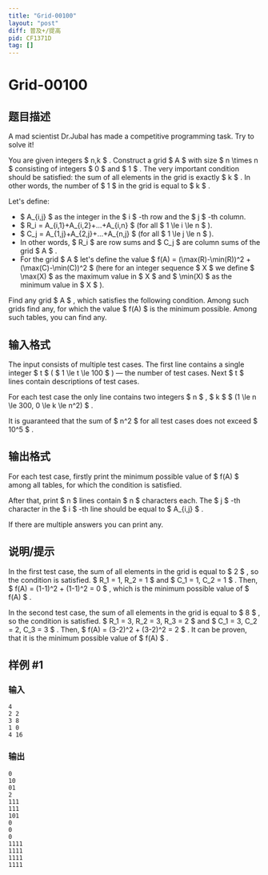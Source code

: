 ```yaml
---
title: "Grid-00100"
layout: "post"
diff: 普及+/提高
pid: CF1371D
tag: []
---
```


# Grid-00100

## 题目描述

A mad scientist Dr.Jubal has made a competitive programming task. Try to solve it!

You are given integers $ n,k $ . Construct a grid $ A $ with size $ n \times n $ consisting of integers $ 0 $ and $ 1 $ . The very important condition should be satisfied: the sum of all elements in the grid is exactly $ k $ . In other words, the number of $ 1 $ in the grid is equal to $ k $ .

Let's define:

- $ A_{i,j} $ as the integer in the $ i $ -th row and the $ j $ -th column.
- $ R_i = A_{i,1}+A_{i,2}+...+A_{i,n} $ (for all $ 1 \le i         \le n $ ).
- $ C_j = A_{1,j}+A_{2,j}+...+A_{n,j} $ (for all $ 1 \le j         \le n $ ).
- In other words, $ R_i $ are row sums and $ C_j $ are column sums of the grid $ A $ .
- For the grid $ A $ let's define the value $ f(A) =         (\max(R)-\min(R))^2 + (\max(C)-\min(C))^2 $ (here for an integer sequence $ X $ we define $ \max(X) $ as the maximum value in $ X $ and $ \min(X) $ as the minimum value in $ X $ ).

Find any grid $ A $ , which satisfies the following condition. Among such grids find any, for which the value $ f(A) $ is the minimum possible. Among such tables, you can find any.

## 输入格式

The input consists of multiple test cases. The first line contains a single integer $ t $ ( $ 1 \le t \le 100 $ ) — the number of test cases. Next $ t $ lines contain descriptions of test cases.

For each test case the only line contains two integers $ n $ , $ k $ $ (1 \le n \le 300, 0 \le k \le n^2) $ .

It is guaranteed that the sum of $ n^2 $ for all test cases does not exceed $ 10^5 $ .

## 输出格式

For each test case, firstly print the minimum possible value of $ f(A) $ among all tables, for which the condition is satisfied.

After that, print $ n $ lines contain $ n $ characters each. The $ j $ -th character in the $ i $ -th line should be equal to $ A_{i,j} $ .

If there are multiple answers you can print any.

## 说明/提示

In the first test case, the sum of all elements in the grid is equal to $ 2 $ , so the condition is satisfied. $ R_1 = 1, R_2 =       1 $ and $ C_1 = 1, C_2 = 1 $ . Then, $ f(A) = (1-1)^2 + (1-1)^2       = 0 $ , which is the minimum possible value of $ f(A) $ .

In the second test case, the sum of all elements in the grid is equal to $ 8 $ , so the condition is satisfied. $ R_1 = 3, R_2 =       3, R_3 = 2 $ and $ C_1 = 3, C_2 = 2, C_3 = 3 $ . Then, $ f(A) =       (3-2)^2 + (3-2)^2 = 2 $ . It can be proven, that it is the minimum possible value of $ f(A) $ .

## 样例 #1

### 输入

```
4
2 2
3 8
1 0
4 16
```

### 输出

```
0
10
01
2
111
111
101
0
0
0
1111
1111
1111
1111
```

